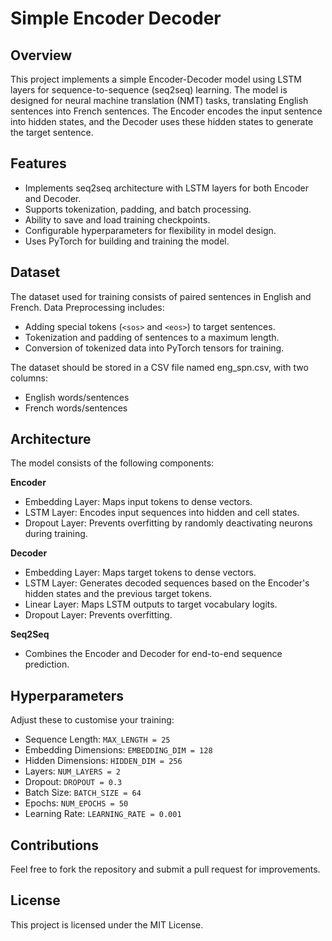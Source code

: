 # Simple Encoder Decoder

## Overview
This project implements a simple Encoder-Decoder model using LSTM layers for sequence-to-sequence (seq2seq) learning. The model is designed for neural machine translation (NMT) tasks, translating English sentences into French sentences. The Encoder encodes the input sentence into hidden states, and the Decoder uses these hidden states to generate the target sentence.

## Features
* Implements seq2seq architecture with LSTM layers for both Encoder and Decoder.
* Supports tokenization, padding, and batch processing.
* Ability to save and load training checkpoints.
* Configurable hyperparameters for flexibility in model design.
* Uses PyTorch for building and training the model.

## Dataset
The dataset used for training consists of paired sentences in English and French.
Data Preprocessing includes:
* Adding special tokens (`<sos>` and `<eos>`) to target sentences.
* Tokenization and padding of sentences to a maximum length.
* Conversion of tokenized data into PyTorch tensors for training.

The dataset should be stored in a CSV file named eng_spn.csv, with two columns:
* English words/sentences
* French words/sentences

## Architecture
The model consists of the following components:

**Encoder**
* Embedding Layer: Maps input tokens to dense vectors.
* LSTM Layer: Encodes input sequences into hidden and cell states.
* Dropout Layer: Prevents overfitting by randomly deactivating neurons during training.

**Decoder**
* Embedding Layer: Maps target tokens to dense vectors.
* LSTM Layer: Generates decoded sequences based on the Encoder's hidden states and the previous target tokens.
* Linear Layer: Maps LSTM outputs to target vocabulary logits.
* Dropout Layer: Prevents overfitting.

**Seq2Seq**
* Combines the Encoder and Decoder for end-to-end sequence prediction.

## Hyperparameters
Adjust these to customise your training:
* Sequence Length: `MAX_LENGTH = 25`
* Embedding Dimensions: `EMBEDDING_DIM = 128`
* Hidden Dimensions: `HIDDEN_DIM = 256`
* Layers: `NUM_LAYERS = 2`
* Dropout: `DROPOUT = 0.3`
* Batch Size: `BATCH_SIZE = 64`
* Epochs: `NUM_EPOCHS = 50`
* Learning Rate: `LEARNING_RATE = 0.001`

## Contributions
Feel free to fork the repository and submit a pull request for improvements.

## License
This project is licensed under the MIT License.
